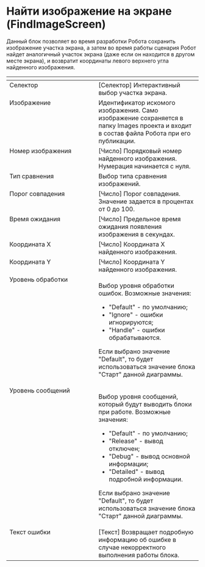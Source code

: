# Найти изображение на экране (FindImageScreen)

Данный блок позволяет во время разработки Робота сохранить изображение участка экрана, а затем во время работы сценария Робот найдет аналогичный участок экрана (даже если он находится в другом месте экрана), и возвратит координаты левого верхнего угла найденного изображения.

<table data-header-hidden><thead><tr><th width="294.5333251953125" valign="top"></th><th width="317.9832763671875" valign="top"></th></tr></thead><tbody><tr><td valign="top">Селектор</td><td valign="top">[Селектор] Интерактивный выбор участка экрана.</td></tr><tr><td valign="top">Изображение</td><td valign="top">Идентификатор искомого изображения. Само изображение сохраняется в папку Images проекта и входит в состав файла Робота при его публикации.</td></tr><tr><td valign="top">Номер изображения</td><td valign="top">[Число] Порядковый номер найденного изображения. Нумерация начинается с нуля.</td></tr><tr><td valign="top">Тип сравнения</td><td valign="top">Выбор типа сравнения изображений.</td></tr><tr><td valign="top">Порог совпадения</td><td valign="top">[Число] Порог совпадения. Значение задается в процентах от 0 до 100.</td></tr><tr><td valign="top">Время ожидания</td><td valign="top">[Число] Предельное время ожидания появления изображения в секундах.</td></tr><tr><td valign="top">Координата X</td><td valign="top">[Число] Координата X найденного изображения.</td></tr><tr><td valign="top">Координата Y</td><td valign="top">[Число] Координата Y найденного изображения.</td></tr><tr><td valign="top">Уровень обработки</td><td valign="top"><p>Выбор уровня обработки ошибок. Возможные значения: </p><ul><li>"Default" - по умолчанию; </li><li>"Ignore" - ошибки игнорируются; </li><li>"Handle" - ошибки обрабатываются. </li></ul><p>Если выбрано значение "Default", то будет использоваться значение блока "Старт" данной диаграммы.</p></td></tr><tr><td valign="top">Уровень сообщений</td><td valign="top"><p>Выбор уровня сообщений, который будут выводить блоки при работе. Возможные значения: </p><ul><li>"Default" - по умолчанию; </li><li>"Release" - вывод отключен; </li><li>"Debug" - вывод основной информации; </li><li>"Detailed" - вывод подробной информации. </li></ul><p>Если выбрано значение "Default", то будет использоваться значение блока "Старт" данной диаграммы.</p></td></tr><tr><td valign="top">Текст ошибки</td><td valign="top">[Текст] Возвращает подробную информацию об ошибке в случае некорректного выполнения работы блока.</td></tr></tbody></table>

